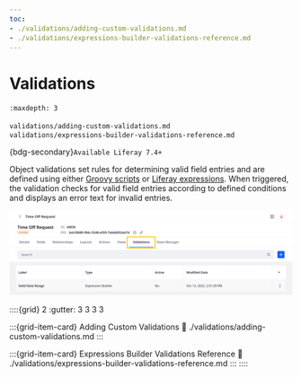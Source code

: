 ```yaml
---
toc:
- ./validations/adding-custom-validations.md
- ./validations/expressions-builder-validations-reference.md
---
```

# Validations

```{toctree}
:maxdepth: 3

validations/adding-custom-validations.md
validations/expressions-builder-validations-reference.md
```

{bdg-secondary}`Available Liferay 7.4+`

Object validations set rules for determining valid field entries and are defined using either [Groovy scripts](./validations/adding-custom-validations.md#using-groovy-validations) or [Liferay expressions](./validations/adding-custom-validations.md#using-expression-builder-validations). When triggered, the validation checks for valid field entries according to defined conditions and displays an error text for invalid entries.

![Add field validations to object definitions.](./validations/images/01.png)

::::{grid} 2
:gutter: 3 3 3 3

:::{grid-item-card} Adding Custom Validations
:link: ./validations/adding-custom-validations.md
:::

:::{grid-item-card} Expressions Builder Validations Reference
:link: ./validations/expressions-builder-validations-reference.md
:::
::::
